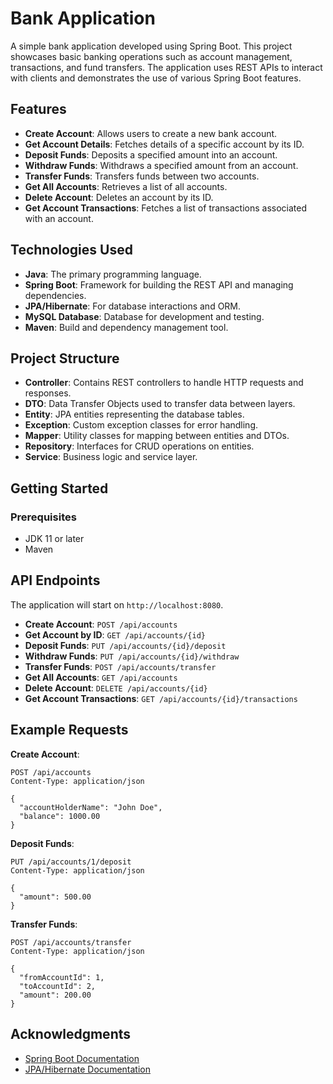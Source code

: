 # Bank Application

A simple bank application developed using Spring Boot. This project showcases basic banking operations such as account management, 
transactions, and fund transfers. The application uses REST APIs to interact with clients and demonstrates the use of various Spring Boot features.

## Features

- **Create Account**: Allows users to create a new bank account.
- **Get Account Details**: Fetches details of a specific account by its ID.
- **Deposit Funds**: Deposits a specified amount into an account.
- **Withdraw Funds**: Withdraws a specified amount from an account.
- **Transfer Funds**: Transfers funds between two accounts.
- **Get All Accounts**: Retrieves a list of all accounts.
- **Delete Account**: Deletes an account by its ID.
- **Get Account Transactions**: Fetches a list of transactions associated with an account.

## Technologies Used

- **Java**: The primary programming language.
- **Spring Boot**: Framework for building the REST API and managing dependencies.
- **JPA/Hibernate**: For database interactions and ORM.
- **MySQL Database**: Database for development and testing.
- **Maven**: Build and dependency management tool.

## Project Structure

- **Controller**: Contains REST controllers to handle HTTP requests and responses.
- **DTO**: Data Transfer Objects used to transfer data between layers.
- **Entity**: JPA entities representing the database tables.
- **Exception**: Custom exception classes for error handling.
- **Mapper**: Utility classes for mapping between entities and DTOs.
- **Repository**: Interfaces for CRUD operations on entities.
- **Service**: Business logic and service layer.

## Getting Started

### Prerequisites

- JDK 11 or later
- Maven
 
## API Endpoints

The application will start on `http://localhost:8080`.

- **Create Account**: `POST /api/accounts`
- **Get Account by ID**: `GET /api/accounts/{id}`
- **Deposit Funds**: `PUT /api/accounts/{id}/deposit`
- **Withdraw Funds**: `PUT /api/accounts/{id}/withdraw`
- **Transfer Funds**: `POST /api/accounts/transfer`
- **Get All Accounts**: `GET /api/accounts`
- **Delete Account**: `DELETE /api/accounts/{id}`
- **Get Account Transactions**: `GET /api/accounts/{id}/transactions`

## Example Requests

**Create Account**:
```http
POST /api/accounts
Content-Type: application/json

{
  "accountHolderName": "John Doe",
  "balance": 1000.00
}
```

**Deposit Funds**:
```http
PUT /api/accounts/1/deposit
Content-Type: application/json

{
  "amount": 500.00
}
```

**Transfer Funds**:
```http
POST /api/accounts/transfer
Content-Type: application/json

{
  "fromAccountId": 1,
  "toAccountId": 2,
  "amount": 200.00
}
```


## Acknowledgments

- [Spring Boot Documentation](https://spring.io/projects/spring-boot)
- [JPA/Hibernate Documentation](https://hibernate.org/)
